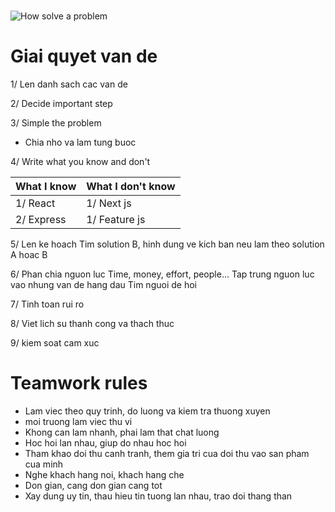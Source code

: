 # 

![How solve a problem](https://www.wikihow.vn/Gi%E1%BA%A3i-quy%E1%BA%BFt-V%E1%BA%A5n-%C4%91%E1%BB%81)

# Giai quyet van de

1/ Len danh sach cac van de

2/ Decide important step

3/ Simple the problem

- Chia nho va lam tung buoc

4/ Write what you know and don't

|What I know| What I don't know|
|--|--|
|1/ React | 1/ Next js |
|2/ Express | 1/ Feature js |

5/ Len ke hoach
Tim solution B, hinh dung ve kich ban neu lam theo solution A hoac B

6/ Phan chia nguon luc
Time, money, effort, people...
Tap trung nguon luc vao nhung van de hang dau
Tim nguoi de hoi

7/ Tinh toan rui ro

8/ Viet lich su thanh cong va thach thuc

9/ kiem soat cam xuc

# Teamwork rules

- Lam viec theo quy trinh, do luong va kiem tra thuong xuyen
- moi truong lam viec thu vi
- Khong can lam nhanh, phai lam that chat luong
- Hoc hoi lan nhau, giup do nhau hoc hoi
- Tham khao doi thu canh tranh, them gia tri cua doi thu vao san pham cua minh
- Nghe khach hang noi, khach hang che
- Don gian, cang don gian cang tot
- Xay dung uy tin, thau hieu tin tuong lan nhau, trao doi thang than
